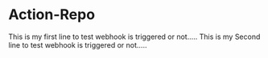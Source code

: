 # Action-Repo
This is my first line to test webhook is triggered or not.....
This is my Second line to test webhook is triggered or not.....